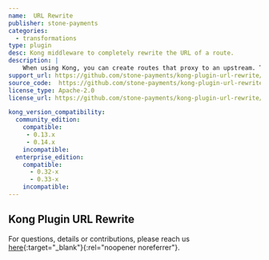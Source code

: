 ```yaml
---
name:  URL Rewrite
publisher: stone-payments
categories:
  - transformations
type: plugin
desc: Kong middleware to completely rewrite the URL of a route.
description: |
    When using Kong, you can create routes that proxy to an upstream. The problem lies when the upstream has an url that is not very friendly to your clients, or restful, or even pretty. When you add a Route in Kong, you have a somewhat limited url rewrite capability. This plugin simply throws away the url set in Kong route and uses the url set in it's configuration to proxy to the upstream. This gives you full freedom as to how to write your url's in Kong and inner services as well.
support_url: https://github.com/stone-payments/kong-plugin-url-rewrite/issues
source_code:  https://github.com/stone-payments/kong-plugin-url-rewrite
license_type: Apache-2.0
license_url: https://github.com/stone-payments/kong-plugin-url-rewrite/blob/master/LICENSE

kong_version_compatibility:
  community_edition:
    compatible:
     - 0.13.x
     - 0.14.x
    incompatible:
  enterprise_edition:
    compatible:
      - 0.32-x
      - 0.33-x
    incompatible:
---
```


## Kong Plugin URL Rewrite

For questions, details or contributions, please reach us [here](https://github.com/stone-payments/kong-plugin-url-rewrite){:target="_blank"}{:rel="noopener noreferrer"}. 
